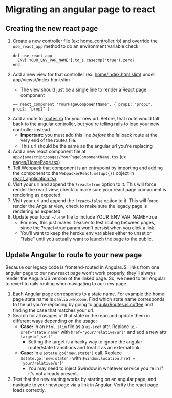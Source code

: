 # Migrating an angular page to react

## Creating the new react page
1. Create a new controller file (ex: [home_controller.rb](app/controllers/home_controller.rb)) and override the `use_react_app` method to do an environment variable check
    ```
    def use_react_app
      ENV['YOUR_ENV_VAR_NAME'].to_s.casecmp('true').zero?
    end
    ```
1. Add a new view for that controller (ex: [home/index.html.slim](app/views/home/index.html.slim)) under app/views/<your-controller-name>/index.html.slim
    - The view should just be a single line to render a React page component
    ```
    == react_component 'YourPageComponentName', { prop1: "prop1", prop2: "prop2" }
    ```
1. Add a route to [routes.rb](config/routes.rb) for your new url. Before, that route would fall back to the angular controller, but you're telling rails to load your new controller instead.
    - **Important:** you must add this line _before_ the fallback route at the very end of the routes file.
    - This url should be the same as the angular url you're replacing
1. Add a new react component file at `app/javascript/pages/YourPageComponentName.tsx` (ex [pages/HomePage.tsx](app/javascript/pages/HomePage.tsx))
1. Tell Webpack that component is an entrypoint by importing and adding the component to the `WebpackerReact.setup({})` object in [react_application.tsx](app/javascript/packs/react_application.tsx)
1. Visit your url and append the `?react=true` option to it. This will force render the react view, check to make sure your react page component is rendering as expected.
1. Visit your url and append the `?react=false` option to it. This will force render the Angular view, check to make sure the legacy page is rendering as expected.
1. Update your local `~/.env` file to include YOUR_ENV_VAR_NAME=true
    - For now, this just makes it easier to test routing between pages, since the ?react=true param won't persist when you click a link.
    - You'll want to keep the heroku env variables either to unset or "false" until you actually want to launch the page to the public.

## Update Angular to route to your new page
Because our legacy code is frontend-routed in AngularJS, links from one angular page to our new react page won't work properly, they'll always render the AngularJS version of the linked page. So, we need to tell Angular to revert to rails routing when navigating to our new page.
1. Each Angular page corresponds to a state name. For example the home page state name is `dahlia.welcome`. Find which state name corresponds to the url you're replacing by going to [angularRoutes.js.coffee](app/assets/javascripts/config/angularRoutes.js.coffee) and finding the case that matches your url.
1. Search for all usages of that state in the repo and update them in different ways depending on the usage:
    - **Case:** In an `html.slim` file as a `ui-sref` attr. Replace `ui-sref="state.name"` with `href="your/relative/url"` and add a new attr `target="_self"`
      - Setting the target is a hacky way to ignore the angular router/state transitions and treat it as an external link.
    - **Case:** In a `$state.go('new.state')` call. Replace `$state.go('new.state')` with `$window.location.href = 'your/relative/url'`
      - You may need to inject $window in whatever service you're in if it's not already present.
1. Test that the new routing works by starting on an angular page, and navigate to your new page via a link in Angular. Verify the react page loads correctly.
